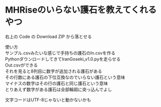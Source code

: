 # MHRiseのいらない護石を教えてくれるやつ

右上の Code の Download ZIP から落とせる  

使い方  
サンプル.csvみたいな感じで手持ちの護石のIn.csvを作る  
PythonダウンロードしてきてIranGoseki_v1.0.pyを走らせる  
Out.csvができる  
それを見ると8列目に数字が追加される護石がある  
その行数にある護石の下位互換なのでいらない護石という意味  
マイナスの数字はその行の護石と同じ護石という意味   
とりあえず数字がある護石は全部輪廻に突っ込んでよし  
  
文字コードはUTF-8じゃないと動かないかも
